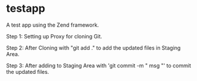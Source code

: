 # testapp
A test app using the Zend framework.

Step 1: Setting up Proxy for cloning Git.

Step 2: After Cloning with "git add ." to add the updated files in Staging Area.

Step 3: After adding to Staging Area with 'git commit -m " msg "' to commit the updated files.
